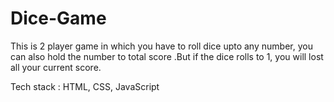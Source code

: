 # Dice-Game

This is 2 player game in which you have to roll dice upto any number, you can also hold the number to total score .But if the dice rolls to 1, you will lost all your current score.

Tech stack : HTML, CSS, JavaScript

